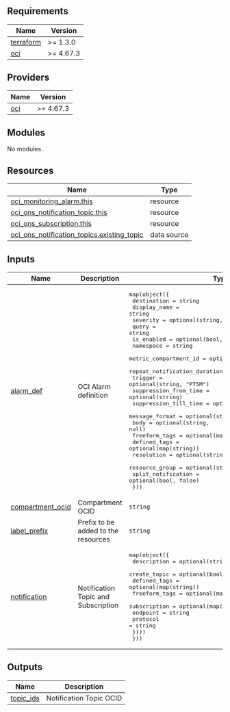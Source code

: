 <!-- BEGIN_TF_DOCS -->
## Requirements

| Name | Version |
|------|---------|
| <a name="requirement_terraform"></a> [terraform](#requirement\_terraform) | >= 1.3.0 |
| <a name="requirement_oci"></a> [oci](#requirement\_oci) | >= 4.67.3 |

## Providers

| Name | Version |
|------|---------|
| <a name="provider_oci"></a> [oci](#provider\_oci) | >= 4.67.3 |

## Modules

No modules.

## Resources

| Name | Type |
|------|------|
| [oci_monitoring_alarm.this](https://registry.terraform.io/providers/oracle/oci/latest/docs/resources/monitoring_alarm) | resource |
| [oci_ons_notification_topic.this](https://registry.terraform.io/providers/oracle/oci/latest/docs/resources/ons_notification_topic) | resource |
| [oci_ons_subscription.this](https://registry.terraform.io/providers/oracle/oci/latest/docs/resources/ons_subscription) | resource |
| [oci_ons_notification_topics.existing_topic](https://registry.terraform.io/providers/oracle/oci/latest/docs/data-sources/ons_notification_topics) | data source |

## Inputs

| Name | Description | Type | Default | Required |
|------|-------------|------|---------|:--------:|
| <a name="input_alarm_def"></a> [alarm\_def](#input\_alarm\_def) | OCI Alarm definition | <pre>map(object({<br>    destination                  = string<br>    display_name                 = string<br>    severity                     = optional(string, "CRITICAL")<br>    query                        = string<br>    is_enabled                   = optional(bool, true)<br>    namespace                    = string<br>    metric_compartment_id        = optional(string)<br>    repeat_notification_duration = optional(string, "PT5M")<br>    trigger                      = optional(string, "PT5M")<br>    suppression_from_time        = optional(string)<br>    suppression_till_time        = optional(string)<br>    message_format               = optional(string, "RAW")<br>    body                         = optional(string, null)<br>    freeform_tags                = optional(map(string))<br>    defined_tags                 = optional(map(string))<br>    resolution                   = optional(string, "1m")<br>    resource_group               = optional(string, null)<br>    split_notification           = optional(bool, false)<br>  }))</pre> | n/a | yes |
| <a name="input_compartment_ocid"></a> [compartment\_ocid](#input\_compartment\_ocid) | Compartment OCID | `string` | n/a | yes |
| <a name="input_label_prefix"></a> [label\_prefix](#input\_label\_prefix) | Prefix to be added to the resources | `string` | `"none"` | no |
| <a name="input_notification"></a> [notification](#input\_notification) | Notification Topic and Subscription | <pre>map(object({<br>    description   = optional(string)<br>    create_topic  = optional(bool, true)<br>    defined_tags  = optional(map(string))<br>    freeform_tags = optional(map(string))<br>    subscription = optional(map(object({<br>      endpoint = string<br>      protocol = string<br>    })))<br>  }))</pre> | n/a | yes |

## Outputs

| Name | Description |
|------|-------------|
| <a name="output_topic_ids"></a> [topic\_ids](#output\_topic\_ids) | Notification Topic OCID |
<!-- END_TF_DOCS -->